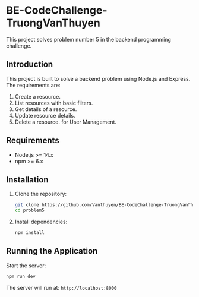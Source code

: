 # BE-CodeChallenge-TruongVanThuyen

This project solves problem number 5 in the backend programming challenge.

## Introduction

This project is built to solve a backend problem using Node.js and Express.
The requirements are:
1. Create a resource.
2. List resources with basic filters.
3. Get details of a resource.
4. Update resource details.
5. Delete a resource.
for User Management.

## Requirements

- Node.js >= 14.x
- npm >= 6.x

## Installation

1. Clone the repository:
    ```bash
    git clone https://github.com/Vanthuyen/BE-CodeChallenge-TruongVanThuyen.git
    cd problem5
    ```

2. Install dependencies:
    ```bash
    npm install
    ```

## Running the Application

Start the server:
```bash
npm run dev
```

The server will run at: `http://localhost:8000`
